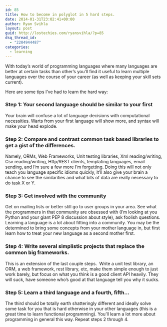 ```yaml
---
id: 85
title: How to become in polyglot in 5 hard steps.
date: 2014-01-31T23:02:41+00:00
author: Ryan Svihla
layout: post
guid: http://lostechies.com/ryansvihla/?p=85
dsq_thread_id:
  - "2204944487"
categories:
  - learning
---
```

With today&#8217;s world of programming languages where many languages are better at certain tasks than other&#8217;s you&#8217;ll find it useful to learn multiple languages over the course of your career (as well as keeping your skill sets current).

Here are some tips I&#8217;ve had to learn the hard way:

### Step 1: Your second language should be similar to your first

Your brain will confuse a lot of language decisions with computational necessities. Warts from your first language will show more, and syntax will make your head explode.

### Step 2: Compare and contrast common task based libraries to get a gist of the differences.

Namely, ORMs, Web Frameworks, Unit testing libraries, Xml reading/writing, Csv reading/writing, Http/REST clients, templating languages, email sending, and I&#8217;m sure a few more I&#8217;m forgetting. Doing this will not only teach you language specific idioms quickly, it&#8217;ll also give your brain a chance to see the similarities and what bits of data are really necessary to do task X or Y.

### Step 3: Get involved with the community

Get on mailing lists or better still go to user groups in your area. See what the programmers in that community are obsessed with (I&#8217;m looking at you Python and your giant PEP 8 discussion about style), ask foolish questions. Learning a language is a lot about fitting into a community. You may be the determined to bring some concepts from your mother language in, but first learn how to treat your new language as a second mother first.

### Step 4: Write several simplistic projects that replace the common big frameworks.

This is an extension of the last couple steps.  Write a unit test library, an ORM, a web framework, rest library, etc, make them simple enough to just work barely, but focus on what you think is a good client API heavily. They will suck, have someone who&#8217;s good at that language tell you why it sucks.

### Step 5: Learn a third language and a fourth, fifth&#8230;

The third should be totally earth shatteringly different and ideally solve some task for you that is hard otherwise in your other languages (this is a great time to learn functional programming). You&#8217;ll learn a lot more about programming in general this way. Repeat steps 2 through 4.